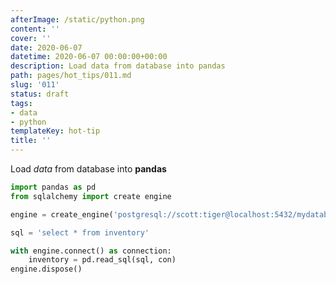 ```yaml
---
afterImage: /static/python.png
content: ''
cover: ''
date: 2020-06-07
datetime: 2020-06-07 00:00:00+00:00
description: Load data from database into pandas
path: pages/hot_tips/011.md
slug: '011'
status: draft
tags:
- data
- python
templateKey: hot-tip
title: ''
---
```


Load _data_ from database into **pandas**

``` python
import pandas as pd
from sqlalchemy import create engine

engine = create_engine('postgresql://scott:tiger@localhost:5432/mydatabase')

sql = 'select * from inventory'

with engine.connect() as connection:
    inventory = pd.read_sql(sql, con)
engine.dispose()

```